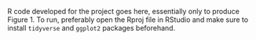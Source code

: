 R code developed for the project goes here, essentially only to produce Figure 1. To run, preferably open the Rproj file in RStudio and make sure to install `tidyverse` and `ggplot2` packages beforehand.
